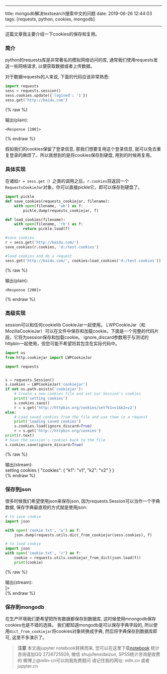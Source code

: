 
---

title: mongodb解决textsearch搜索中文的问题
date: 2019-06-26 12:44:03
tags: [requests, python, cookies, mongodb]

---

这篇文章我主要介绍一下cookies的保存和复用。

<!-- more -->

### 简介

python的requests库是非常著名的模拟网络访问的库, 通常我们使用requests发送一些网络请求, 以便获取数据或者上传数据。

对于数据requests的人来说, 下面的代码应该非常熟悉:


```python
import requests
sess = requests.session()
sess.cookies.update({'logined': '1'})
sess.get('http://baidu.com')
```




{% raw %}
<div class="output">
输出(plain):<br/>

    <Response [200]>

</div>
{% endraw %}



假如我们的cookies保留了登录信息, 那我们想要复用这个登录信息, 就可以免去重复登录的麻烦了。所以我想到的是将cookies保存到硬盘, 用到的时候再复用。

### 具体实现

在诸如`r = sess.get（）`之类的调用之后，`r.cookies`将返回一个`RequestsCookieJar`对象，你可以直接pickle它，即可以保存到硬盘了。


```python
import pickle
def save_cookies(requests_cookiejar, filename):
    with open(filename, 'wb') as f:
        pickle.dump(requests_cookiejar, f)

def load_cookies(filename):
    with open(filename, 'rb') as f:
        return pickle.load(f)

#save cookies
r = sess.get('http://baidu.com/')
save_cookies(r.cookies, 'd:/test.cookies')

#load cookies and do a request
sess.get('http://baidu.com/', cookies=load_cookies('d:/test.cookies'))
```




{% raw %}
<div class="output">
输出(plain):<br/>

    <Response [200]>

</div>
{% endraw %}



### 高级实现

session可以和任何cookielib CookieJar一起使用。 LWPCookieJar（和MozillaCookieJar）可以在文件中保存和加载cookie。下面是一个完整的代码片段，它将为session保存和加载cookie。 ignore_discard参数用于与测试的httpbin一起使用，但您可能不希望将其包含在实际代码中。


```python
import os
from http.cookiejar import LWPCookieJar

import requests


s = requests.Session()
s.cookies = LWPCookieJar('cookiejar')
if not os.path.exists('cookiejar'):
    # Create a new cookies file and set our Session's cookies
    print('setting cookies')
    s.cookies.save()
    r = s.get('http://httpbin.org/cookies/set?k1=v1&k2=v2')
else:
    # Load saved cookies from the file and use them in a request
    print('loading saved cookies')
    s.cookies.load(ignore_discard=True)
    r = s.get('http://httpbin.org/cookies')
print(r.text)
# Save the session's cookies back to the file
s.cookies.save(ignore_discard=True)
```

{% raw %}
<div class="output" contenteditable="true">
输出(stream):<br>
setting cookies
{
  "cookies": {
    "k1": "v1", 
    "k2": "v2"
  }
}


</div>
{% endraw %}

### 保存到json

很多时候我们希望使用json来保存json, 因为requests.Session可以当作一个字典数据, 保存字典最直观的方式就是使用json:


```python
# to save cookie
import json

with open('cookie.txt', 'w') as f:
    json.dump(requests.utils.dict_from_cookiejar(sess.cookies), f)
```


```python
# to load cookie
import json
with open('cookie.txt', 'r') as f:
    cookie = requests.utils.cookiejar_from_dict(json.load(f))
    print(cookie)
```

{% raw %}
<div class="output" contenteditable="true">
输出(stream):<br>
<RequestsCookieJar[<Cookie logined=1 for />]>

</div>
{% endraw %}

### 保存到mongodb

在生产环境我们更希望把所有数据都保存到数据库, 这时候使用mnongodb保存cookies也是不错的选择。
我们都知道mongodb是可以保存字典字段的, 所以使用`dict_from_cookiejar`将cookies对象转换成字典, 
然后将字典保存到数据库即可, 这里不多演示了。


> **注意**
> 本文由jupyter notebook转换而来, 您可以在这里下载[notebook](requests(python)怎样持久化cookies以便复用.ipynb)
> 统计咨询请加QQ 2726725926, 微信 shujufenxidaizuo,  SPSS统计咨询是收费的
> 微博上@mlln-cn可以向我免费题问
> 请记住我的网址: mlln.cn 或者 jupyter.cn

